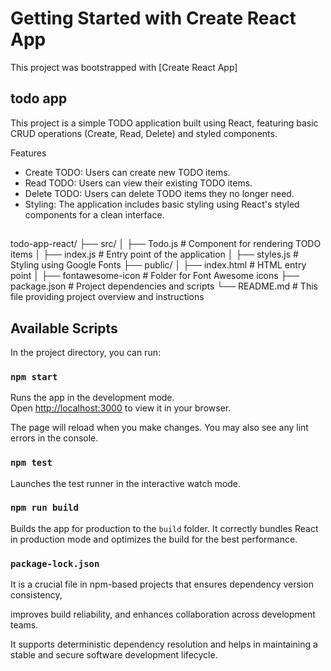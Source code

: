 
# Getting Started with Create React App

This project was bootstrapped with [Create React App]
## todo app
This project is a simple TODO application built using React, featuring basic CRUD operations (Create, Read, Delete) and styled components.

Features
 * Create TODO: Users can create new TODO items.
 * Read TODO: Users can view their existing TODO items.
 * Delete TODO: Users can delete TODO items they no longer need.
 * Styling: The application includes basic styling using React's styled components for a clean interface.

 ##
todo-app-react/
├── src/
│   ├── Todo.js         # Component for rendering TODO items
│   ├── index.js        # Entry point of the application
│   ├── styles.js       # Styling using Google Fonts
├── public/
│   ├── index.html        # HTML entry point
│   ├── fontawesome-icon  # Folder for Font Awesome icons
├── package.json          # Project dependencies and scripts
└── README.md             # This file providing project overview and instructions
## Available Scripts

In the project directory, you can run:

### `npm start`

Runs the app in the development mode.\
Open [http://localhost:3000](http://localhost:3000) to view it in your browser.

The page will reload when you make changes.
You may also see any lint errors in the console.

### `npm test`

Launches the test runner in the interactive watch mode.


### `npm run build`

Builds the app for production to the `build` folder.
It correctly bundles React in production mode and optimizes the build for the best performance.

###  `package-lock.json`

It is a crucial file in npm-based projects that ensures dependency version consistency, 

improves build reliability, and enhances collaboration across development teams. 

It supports deterministic dependency resolution and helps in maintaining a stable and secure software development lifecycle.


